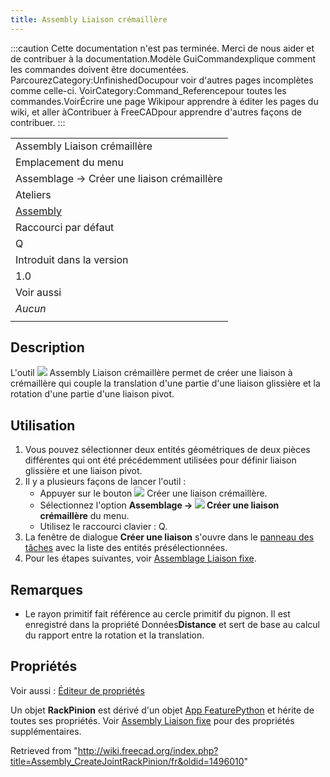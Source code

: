 ```yaml
---
title: Assembly Liaison crémaillère
---
```

:::caution
Cette documentation n'est pas terminée. Merci de nous aider et de contribuer à la documentation.Modèle GuiCommandexplique comment les commandes doivent être documentées. ParcourezCategory:UnfinishedDocupour voir d'autres pages incomplètes comme celle-ci. VoirCategory:Command\_Referencepour toutes les commandes.VoirÉcrire une page Wikipour apprendre à éditer les pages du wiki, et aller àContribuer à FreeCADpour apprendre d'autres façons de contribuer.
:::

|  |
| --- |
| Assembly Liaison crémaillère |
| Emplacement du menu |
| Assemblage → Créer une liaison crémaillère |
| Ateliers |
| [Assembly](/Assembly_Workbench/fr "Assembly Workbench/fr") |
| Raccourci par défaut |
| Q |
| Introduit dans la version |
| 1.0 |
| Voir aussi |
| *Aucun* |
|  |

## Description

L'outil ![](/images/Assembly_CreateJointRackPinion.svg) Assembly Liaison crémaillère permet de créer une liaison à crémaillère qui couple la translation d'une partie d'une liaison glissière et la rotation d'une partie d'une liaison pivot.

## Utilisation

1. Vous pouvez sélectionner deux entités géométriques de deux pièces différentes qui ont été précédemment utilisées pour définir liaison glissière et une liaison pivot.
2. Il y a plusieurs façons de lancer l'outil :
   * Appuyer sur le bouton ![](/images/Assembly_CreateJointRackPinion.svg) Créer une liaison crémaillère.
   * Sélectionnez l'option **Assemblage → ![](/images/Assembly_CreateJointRackPinion.svg) Créer une liaison crémaillère** du menu.
   * Utilisez le raccourci clavier : Q.
3. La fenêtre de dialogue **Créer une liaison** s'ouvre dans le [panneau des tâches](/Task_panel/fr "Task panel/fr") avec la liste des entités présélectionnées.
4. Pour les étapes suivantes, voir [Assemblage Liaison fixe](/Assembly_CreateJointFixed/fr#Utilisation "Assembly CreateJointFixed/fr").

## Remarques

* Le rayon primitif fait référence au cercle primitif du pignon. Il est enregistré dans la propriété Données**Distance** et sert de base au calcul du rapport entre la rotation et la translation.

## Propriétés

Voir aussi : [Éditeur de propriétés](/Property_editor/fr "Property editor/fr")

Un objet **RackPinion** est dérivé d'un objet [App FeaturePython](/App_FeaturePython/fr "App FeaturePython/fr") et hérite de toutes ses propriétés. Voir [Assembly Liaison fixe](/Assembly_CreateJointFixed/fr#Propriétés "Assembly CreateJointFixed/fr") pour des propriétés supplémentaires.

Retrieved from "<http://wiki.freecad.org/index.php?title=Assembly_CreateJointRackPinion/fr&oldid=1496010>"